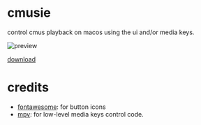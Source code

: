 # cmusie

control cmus playback on macos using the ui and/or media keys.

![preview](https://raw.githubusercontent.com/nkanaev/cmusie/master/assets/preview.jpg)

[download](https://github.com/nkanaev/cmusie/releases/latest)

# credits

* [fontawesome]: for button icons
* [mpv]: for low-level media keys control code.

[fontawesome]: http://fontawesome.com/
[mpv]: https://github.com/mpv-player/mpv
